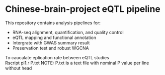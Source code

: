 Chinese-brain-project eQTL pipeline
====

This repository contains analysis pipelines for:<br>
  * RNA-seq alignment, quantification, and quality control<br>
  * eQTL mapping and functional annotation<br>
  * Intergrate with GWAS summary result<br>
  * Preservation test and robust WGCNA<br>


To caucalate eplication rate between eQTL studies<br>
   Rscript pi1.r P.txt
NOTE: P.txt is a text file with nominal P value per line without head
 
 
